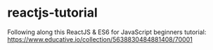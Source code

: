 # reactjs-tutorial
Following along this ReactJS &amp; ES6 for JavaScript beginners tutorial: https://www.educative.io/collection/5638830484881408/70001

